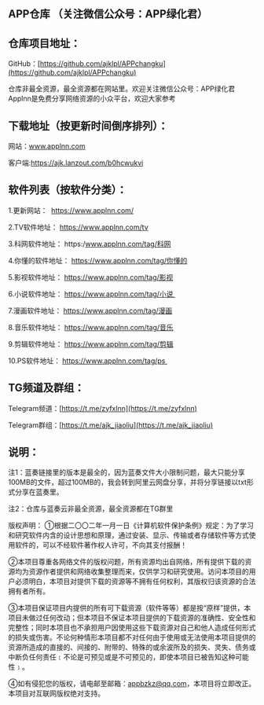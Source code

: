 ## APP仓库 （关注微信公众号：APP绿化君）
## 仓库项目地址：
GitHub：[https://github.com/ajklpl/APPchangku](https://github.com/ajklpl/APPchangku)

仓库非最全资源，最全资源都在网站里。欢迎关注微信公众号：APP绿化君
Applnn是免费分享网络资源的小众平台，欢迎大家参考

## 下载地址（按更新时间倒序排列）：

网站：www.applnn.com

客户端:https://ajk.lanzout.com/b0hcwukvi

## 软件列表（按软件分类）：
1.更新网站： 
https://www.applnn.com/ 

2.TV软件地址： 
https://www.applnn.com/tv 

3.科网软件地址：
https:/www.applnn.com/tag/科网 

4.你懂的软件地址：
https://www.applnn.com/tag/你懂的

5.影视软件地址：
https://www.applnn.com/tag/影视

6.小说软件地址：
https://www.applnn.com/tag/小说 

7.漫画软件地址：
https://www.applnn.com/tag/漫画

8.音乐软件地址：
https://www.applnn.com/tag/音乐

9.剪辑软件地址：
https://www.applnn.com/tag/剪辑

10.PS软件地址：
https://www.applnn.com/tag/ps 


## TG频道及群组：

Telegram频道：[https://t.me/zyfxlnn](https://t.me/zyfxlnn)

Telegram群组：[https://t.me/ajk_jiaoliu](https://t.me/ajk_jiaoliu)

## 说明：
注1：蓝奏链接里的版本是最全的，因为蓝奏文件大小限制问题，最大只能分享100MB的文件，超过100MB的，我会转到阿里云网盘分享，并将分享链接以txt形式分享在蓝奏里。

注2：仓库与蓝奏云非最全资源，最全资源都在TG群里

版权声明：
①根据二〇〇二年一月一日《计算机软件保护条例》规定：为了学习和研究软件内含的设计思想和原理，通过安装、显示、传输或者存储软件等方式使用软件的，可以不经软件著作权人许可，不向其支付报酬！

②本项目尊重各网络文件的版权问题，所有资源均出自网络，所有提供下载的资源均为资源作者提供和网络收集整理而来，仅供学习和研究使用。访问本项目的用户必须明白，本项目对提供下载的资源等不拥有任何权利，其版权归该资源的合法拥有者所有。

③本项目保证项目内提供的所有可下载资源（软件等等）都是按“原样”提供，本项目未做过任何改动；但本项目不保证本项目提供的下载资源的准确性、安全性和完整性；同时本项目也不承担用户因使用这些下载资源对自己和他人造成任何形式的损失或伤害。不论何种情形本项目都不对任何由于使用或无法使用本项目提供的资源所造成的直接的、间接的、附带的、特殊的或余波所及的损失、灵失、债务或中断负任何责任﹝不论是可预见或是不可预见的，即使本项目已被告知这种可能性﹞。

④如有侵犯您的版权，请电邮至邮箱：appbzkz@qq.com，本项目将立即改正。本项目对互联网版权绝对支持。


